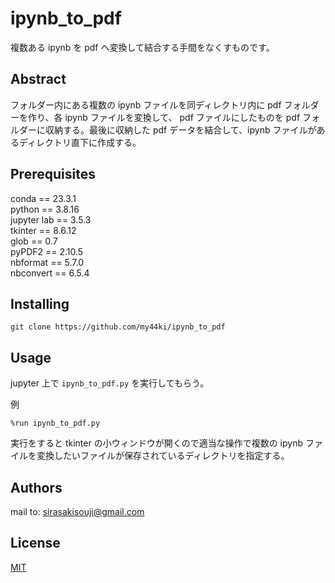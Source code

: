 # ipynb_to_pdf
複数ある ipynb を pdf へ変換して結合する手間をなくすものです。

## Abstract

フォルダー内にある複数の ipynb ファイルを同ディレクトリ内に pdf フォルダーを作り、各 ipynb ファイルを変換して、 pdf ファイルにしたものを pdf フォルダーに収納する。最後に収納した pdf データを結合して、ipynb ファイルがあるディレクトリ直下に作成する。

## Prerequisites

conda == 23.3.1  
python == 3.8.16  
jupyter lab == 3.5.3  
tkinter == 8.6.12  
glob == 0.7  
pyPDF2 == 2.10.5  
nbformat == 5.7.0  
nbconvert == 6.5.4  

## Installing

    git clone https://github.com/my44ki/ipynb_to_pdf

## Usage
jupyter 上で `ipynb_to_pdf.py` を実行してもらう。  

例
```
%run ipynb_to_pdf.py
```
実行をすると tkinter の小ウィンドウが開くので適当な操作で複数の ipynb ファイルを変換したいファイルが保存されているディレクトリを指定する。  



## Authors
mail to: sirasakisouji@gmail.com

## License
  
[MIT](http://TomoakiTANAKA.mit-license.org)</blockquote>
